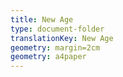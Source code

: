 ```yaml
---
title: New Age
type: document-folder
translationKey: New Age
geometry: margin=2cm
geometry: a4paper
---
```


